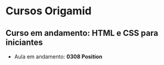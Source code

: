 # Cursos Origamid

## Curso em andamento: HTML e CSS para iniciantes
- Aula em andamento: **0308 Position**